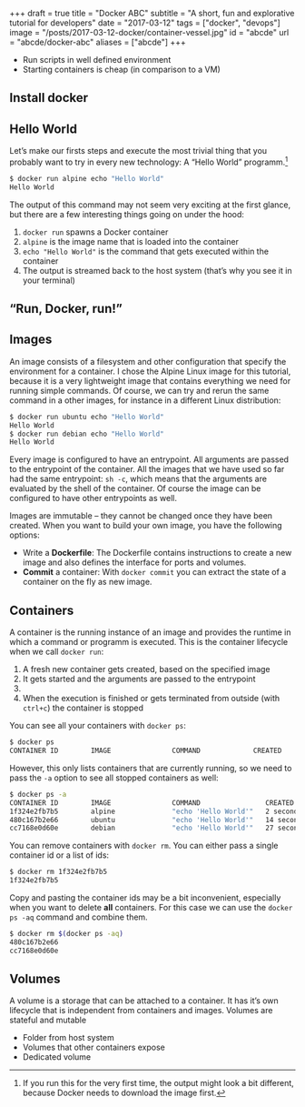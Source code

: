+++
draft = true
title = "Docker ABC"
subtitle = "A short, fun and explorative tutorial for developers"
date = "2017-03-12"
tags = ["docker", "devops"]
image = "/posts/2017-03-12-docker/container-vessel.jpg"
id = "abcde"
url = "abcde/docker-abc"
aliases = ["abcde"]
+++

- Run scripts in well defined environment
- Starting containers is cheap (in comparison to a VM)

## Install docker

## Hello World

Let’s make our firsts steps and execute the most trivial thing that you probably want to try in every new technology: A “Hello World” programm.[^1]

```bash
$ docker run alpine echo "Hello World"
Hello World
```

The output of this command may not seem very exciting at the first glance, but there are a few interesting things going on under the hood:

1. `docker run` spawns a Docker container
2. `alpine` is the image name that is loaded into the container
3. `echo "Hello World"` is the command that gets executed within the container
4. The output is streamed back to the host system (that’s why you see it in your terminal)

## “Run, Docker, run!”

## Images

An image consists of a filesystem and other configuration that specify the environment for a container. I chose the Alpine Linux image for this tutorial, because it is a very lightweight image that contains everything we need for running simple commands. Of course, we can try and rerun the same command in a other images, for instance in a different Linux distribution:

```bash
$ docker run ubuntu echo "Hello World"
Hello World
$ docker run debian echo "Hello World"
Hello World
```

Every image is configured to have an entrypoint. All arguments are passed to the entrypoint of the container. All the images that we have used so far had the same entrypoint: `sh -c`, which means that the arguments are evaluated by the shell of the container. Of course the image can be configured to have other entrypoints as well.

Images are immutable – they cannot be changed once they have been created. When you want to build your own image, you have the following options:

- Write a **Dockerfile**: The Dockerfile contains instructions to create a new image and also defines the interface for ports and volumes.
- **Commit** a container: With `docker commit` you can extract the state of a container on the fly as new image.

## Containers

A container is the running instance of an image and provides the runtime in which a command or programm is executed. This is the container lifecycle when we call `docker run`:

1. A fresh new container gets created, based on the specified image
2. It gets started and the arguments are passed to the entrypoint
3. 
4. When the execution is finished or gets terminated from outside (with `ctrl+c`) the container is stopped

You can see all your containers with `docker ps`:

```bash
$ docker ps
CONTAINER ID        IMAGE               COMMAND             CREATED             STATUS              PORTS               NAMES
```

However, this only lists containers that are currently running, so we need to pass the `-a` option to see all stopped containers as well:

```bash
$ docker ps -a
CONTAINER ID        IMAGE               COMMAND                CREATED             STATUS                    PORTS               NAMES
1f324e2fb7b5        alpine              "echo 'Hello World'"   2 seconds ago       Exited (0) 1 second ago                       amazing_dubinsky
480c167b2e66        ubuntu              "echo 'Hello World'"   14 seconds ago      Exited (0) 13 seconds ago                     nostalgic_einstein
cc7168e0d60e        debian              "echo 'Hello World'"   27 seconds ago      Exited (0) 28 seconds ago                     gifted_lewin
```

You can remove containers with `docker rm`. You can either pass a single container id or a list of ids:

```bash
$ docker rm 1f324e2fb7b5
1f324e2fb7b5
```

Copy and pasting the container ids may be a bit inconvenient, especially when you want to delete **all** containers. For this case we can use the `docker ps -aq` command and combine them.

```bash
$ docker rm $(docker ps -aq)
480c167b2e66
cc7168e0d60e
```

## Volumes

A volume is a storage that can be attached to a container. It has it’s own lifecycle that is independent from containers and images. Volumes are stateful and mutable

- Folder from host system
- Volumes that other containers expose
- Dedicated volume


[^1]: If you run this for the very first time, the output might look a bit different, because Docker needs to download the image first.
